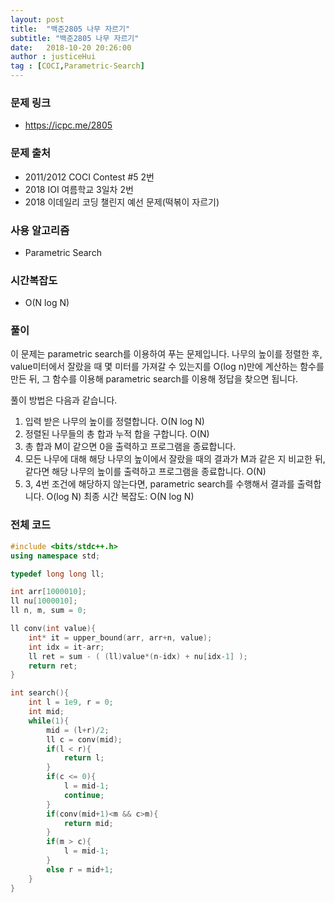 ```yaml
---
layout: post
title:  "백준2805 나무 자르기"
subtitle: "백준2805 나무 자르기"
date:   2018-10-20 20:26:00
author : justiceHui
tag : [COCI,Parametric-Search]
---
```


### 문제 링크
* https://icpc.me/2805

### 문제 출처
* 2011/2012 COCI Contest #5 2번
* 2018 IOI 여름학교 3일차 2번
* 2018 이데일리 코딩 챌린지 예선 문제(떡볶이 자르기)

### 사용 알고리즘
* Parametric Search

### 시간복잡도
* O(N log N)

### 풀이
이 문제는 parametric search를 이용하여 푸는 문제입니다.
나무의 높이를 정렬한 후, value미터에서 잘랐을 때 몇 미터를 가져갈 수 있는지를 O(log n)만에 계산하는 함수를 만든 뒤, 그 함수를 이용해 parametric search를 이용해 정답을 찾으면 됩니다.

풀이 방법은 다음과 같습니다.
1. 입력 받은 나무의 높이를 정렬합니다. O(N log N)
2. 정렬된 나무들의 총 합과 누적 합을 구합니다. O(N)
3. 총 합과 M이 같으면 0을 출력하고 프로그램을 종료합니다.
4. 모든 나무에 대해 해당 나무의 높이에서 잘랐을 때의 결과가 M과 같은 지 비교한 뒤, 같다면 해당 나무의 높이를 출력하고 프로그램을 종료합니다. O(N)
5. 3, 4번 조건에 해당하지 않는다면, parametric search를 수행해서 결과를 출력합니다. O(log N)
최종 시간 복잡도: O(N log N)


### 전체 코드
```cpp
#include <bits/stdc++.h>
using namespace std;

typedef long long ll;

int arr[1000010];
ll nu[1000010];
ll n, m, sum = 0;

ll conv(int value){
	int* it = upper_bound(arr, arr+n, value);
	int idx = it-arr;
	ll ret = sum - ( (ll)value*(n-idx) + nu[idx-1] );
	return ret;
}

int search(){
	int l = 1e9, r = 0;
	int mid;
	while(1){
		mid = (l+r)/2;
		ll c = conv(mid);
		if(l < r){
			return l;
		}
		if(c <= 0){
			l = mid-1;
			continue;
		}
		if(conv(mid+1)<m && c>m){
			return mid;
		}
		if(m > c){
			l = mid-1;
		}
		else r = mid+1;
	}
}
```

